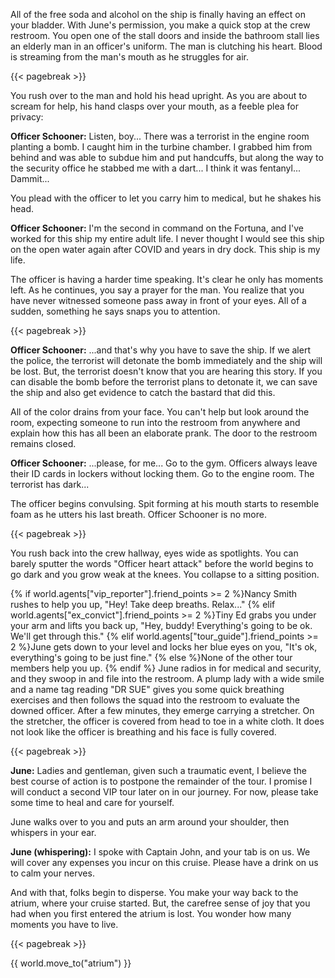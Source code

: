 All of the free soda and alcohol on the ship is finally having an effect on your bladder. With June's permission, you make a quick stop at the crew restroom. You open one of the stall doors and inside the bathroom stall lies an elderly man in an officer's uniform. The man is clutching his heart. Blood is streaming from the man's mouth as he struggles for air.

{{< pagebreak >}}

You rush over to the man and hold his head upright. As you are about to scream for help, his hand clasps over your mouth, as a feeble plea for privacy:

**Officer Schooner:** Listen, boy... There was a terrorist in the engine room planting a bomb. I caught him in the turbine chamber. I grabbed him from behind and was able to subdue him and put handcuffs, but along the way to the security office he stabbed me with a dart... I think it was fentanyl... Dammit...

You plead with the officer to let you carry him to medical, but he shakes his head.

**Officer Schooner:** I'm the second in command on the Fortuna, and I've worked for this ship my entire adult life. I never thought I would see this ship on the open water again after COVID and years in dry dock. This ship is my life.

The officer is having a harder time speaking. It's clear he only has moments left. As he continues, you say a prayer for the man. You realize that you have never witnessed someone pass away in front of your eyes. All of a sudden, something he says snaps you to attention.

{{< pagebreak >}}

**Officer Schooner:** ...and that's why you have to save the ship. If we alert the police, the terrorist will detonate the bomb immediately and the ship will be lost. But, the terrorist doesn't know that you are hearing this story. If you can disable the bomb before the terrorist plans to detonate it, we can save the ship and also get evidence to catch the bastard that did this.

All of the color drains from your face. You can't help but look around the room, expecting someone to run into the restroom from anywhere and explain how this has all been an elaborate prank. The door to the restroom remains closed.

**Officer Schooner:** ...please, for me... Go to the gym. Officers always leave their ID cards in lockers without locking them. Go to the engine room. The terrorist has dark...

The officer begins convulsing. Spit forming at his mouth starts to resemble foam as he utters his last breath. Officer Schooner is no more.

{{< pagebreak >}}

You rush back into the crew hallway, eyes wide as spotlights. You can barely sputter the words "Officer heart attack" before the world begins to go dark and you grow weak at the knees. You collapse to a sitting position.

{% if world.agents["vip_reporter"].friend_points >= 2 %}Nancy Smith rushes to help you up, "Hey! Take deep breaths. Relax..."
{% elif world.agents["ex_convict"].friend_points >= 2 %}Tiny Ed grabs you under your arm and lifts you back up, "Hey, buddy! Everything's going to be ok. We'll get through this."
{% elif world.agents["tour_guide"].friend_points >= 2 %}June gets down to your level and locks her blue eyes on you, "It's ok, everything's going to be just fine."
{% else %}None of the other tour members help you up.
{% endif %} June radios in for medical and security, and they swoop in and file into the restroom. A plump lady with a wide smile and a name tag reading "DR SUE" gives you some quick breathing exercises and then follows the squad into the restroom to evaluate the downed officer. After a few minutes, they emerge carrying a stretcher. On the stretcher, the officer is covered from head to toe in a white cloth. It does not look like the officer is breathing and his face is fully covered.

{{< pagebreak >}}

**June:** Ladies and gentleman, given such a traumatic event, I believe the best course of action is to postpone the remainder of the tour. I promise I will conduct a second VIP tour later on in our journey. For now, please take some time to heal and care for yourself.

June walks over to you and puts an arm around your shoulder, then whispers in your ear.

**June (whispering):** I spoke with Captain John, and your tab is on us. We will cover any expenses you incur on this cruise. Please have a drink on us to calm your nerves.

And with that, folks begin to disperse. You make your way back to the atrium, where your cruise started. But, the carefree sense of joy that you had when you first entered the atrium is lost. You wonder how many moments you have to live.

{{< pagebreak >}}

{{ world.move_to("atrium") }}
